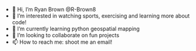 - 👋 Hi, I’m Ryan Brown @R-Brown8
- 👀 I’m interested in watching sports, exercising and learning more about code!
- 🌱 I’m currently learning python geospatial mapping
- 💞️ I’m looking to collaborate on fun projects
- 📫 How to reach me: shoot me an email!

<!---
R-Brown8/R-Brown8 is a ✨ special ✨ repository because its `README.md` (this file) appears on your GitHub profile.
You can click the Preview link to take a look at your changes.
--->
